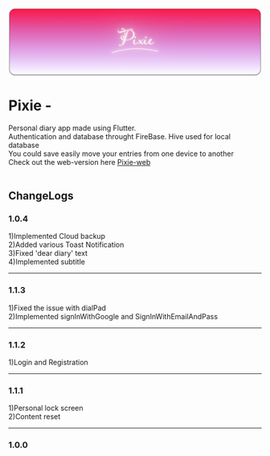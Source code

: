 ![Screenshot](assets/pixieWide.png)

# Pixie - 

Personal diary app made using Flutter. <br>
Authentication and database throught FireBase. Hive used for local database <br>
You could save easily move your entries from one device to another <br>
Check out the web-version here [Pixie-web](https://github.com/FrostyCake47/pixie-web/)
<br><br>

## ChangeLogs<br>

### 1.0.4<br>
1)Implemented Cloud backup <br>
2)Added various Toast Notification<br>
3)Fixed 'dear diary' text<br>
4)Implemented subtitle<br>

---------------------
### 1.1.3<br>
1)Fixed the issue with dialPad<br>
2)Implemented signInWithGoogle and SignInWithEmailAndPass<br>

--------------------
### 1.1.2<br>
1)Login and Registration<br>

--------------------
### 1.1.1<br>
1)Personal lock screen<br>
2)Content reset<br>

--------------------
### 1.0.0<br>
